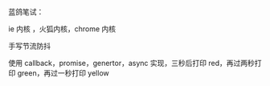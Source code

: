 蓝鸽笔试：



ie 内核 ，火狐内核，chrome 内核









手写节流防抖



使用 callback，promise，genertor，async 实现，三秒后打印 red，再过两秒打印 green，再过一秒打印 yellow

